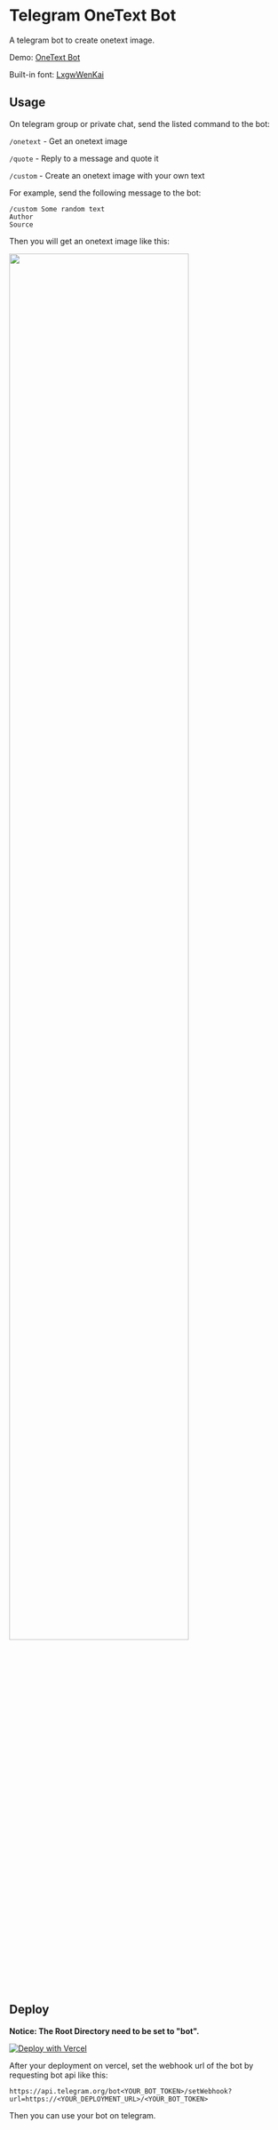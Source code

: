 # Telegram OneText Bot

A telegram bot to create onetext image.

Demo: [OneText Bot](https://t.me/one_text_bot)

Built-in font: [LxgwWenKai](https://github.com/lxgw/LxgwWenKai)

## Usage

On telegram group or private chat, send the listed command to the bot:

`/onetext` - Get an onetext image

`/quote` - Reply to a message and quote it

`/custom` - Create an onetext image with your own text

For example, send the following message to the bot:

```
/custom Some random text
Author
Source
```

Then you will get an onetext image like this:

<img src="https://user-images.githubusercontent.com/19994286/183112855-35acb999-6388-4736-94d5-2f672579c7bc.jpg" width="80%" height="80%">

## Deploy

**Notice: The Root Directory need to be set to "bot".**

[![Deploy with Vercel](https://vercel.com/button)](https://vercel.com/new/clone?repository-url=https%3A%2F%2Fgithub.com%2FXiaoMengXinX%2FTelegram-OneText-bot)

After your deployment on vercel, set the webhook url of the bot by requesting bot api like this:

```
https://api.telegram.org/bot<YOUR_BOT_TOKEN>/setWebhook?url=https://<YOUR_DEPLOYMENT_URL>/<YOUR_BOT_TOKEN>
```

Then you can use your bot on telegram.
